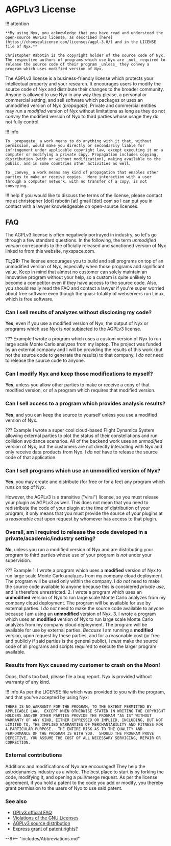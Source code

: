# AGPLv3 License

!!! attention

    **By using Nyx, you acknowledge that you have read and understood the open-source AGPLv3 license, as described [here](https://choosealicense.com/licenses/agpl-3.0/) and in the LICENSE file of Nyx.**

    Christopher Rabotin is the copyright holder of the source code of Nyx. The respective authors of programs which use Nyx are _not_ required to release the source code of their program _unless_ they convey a program which uses modified version of Nyx.

The AGPLv3 license is a <span class="emph">business-friendly</span> license which protects your intellectual property and your research. It encourages users to modify the source code of Nyx and distribute their changes to the broader community. Anyone is allowed to use Nyx in any way they please, a personal or commercial setting, and sell software which packages or uses an unmodified version of Nyx (_propagate_). Private and commercial entities may run a _modified_ version of Nyx without limitations as long as they do not _convey_ the modified version of Nyx to third parties whose usage they do not fully control.

!!! info

    To _propagate_ a work means to do anything with it that, without permission, would make you directly or secondarily liable for infringement under applicable copyright law, except executing it on a computer or modifying a private copy. Propagation includes copying, distribution (with or without modification), making available to the public, and in some countries other activities as well.

    To _convey_ a work means any kind of propagation that enables other parties to make or receive copies.  Mere interaction with a user through a computer network, with no transfer of a copy, is not conveying.

!!! help
    If you would like to discuss the terms of the license, please contact me at christopher [dot] rabotin [at] gmail [dot] com so I can put you in contact with a lawyer knowledgeable on open-source licenses.

## FAQ

The AGPLv3 license is often negatively portrayed in industry, so let's go through a few standard questions. In the following, the term _unmodified version_ corresponds to the officially released and sanctioned version of Nyx linked to from this website, nyxspace.com.

**TL;DR:** The license encourages you to build and sell programs on top of an unmodified version of Nyx, especially when those programs add significant value. Keep in mind that almost no customer can solely maintain an innovative program without your help, so a custom is quite unlikely to become a competitor even if they have access to the source code. Also, you should really read the FAQ and contact a lawyer if you're super worried about free software even though the quasi-totality of webservers run Linux, which is free software.

### Can I sell results of analyzes without disclosing my code?
**Yes**, even if you use a modified version of Nyx, the output of Nyx or programs which use Nyx is _not_ subjected to the AGPLv3 license.

??? Example
    I wrote a program which uses a custom version of Nyx to run large scale Monte Carlo analyzes from my laptop. The project was funded by an external company and I will be providing the results of this work (but not the source code to generate the results) to that company. I _do not_ need to release the source code to anyone.

### Can I modify Nyx and keep those modifications to myself?
**Yes**, unless you allow other parties to make or receive a copy of that modified version, or of a program which requires that modified version.

### Can I sell access to a program which provides analysis results?
**Yes**, and you can keep the source to yourself unless you use a modified version of Nyx.

??? Example
    I wrote a super cool cloud-based Flight Dynamics System allowing external parties to plot the status of their constellations and run collision avoidance scenarios. All of the backend work uses an _unmodified_ version of Nyx, but the customers are not directly interacting with Nyx and only receive data products from Nyx. I _do not_ have to release the source code of that application.

### Can I sell programs which use an unmodified version of Nyx?
**Yes**, you may create and distribute (for free or for a fee) any program which runs on top of Nyx.

However, the AGPLv3 is a transitive ("viral") license, so you must release your plugin as AGPLv3 as well. This does not mean that you need to redistribute the code of your plugin at the time of distribution of your program, it only means that you must provide the source of your plugins at a _reasonable cost_ upon request by whomever has access to that plugin.

### Overall, am I required to release the code developed in a private/academic/industry setting?
**No**, unless you run a modified version of Nyx and are distributing your program to third parties whose use of your program is _not_ under your supervision.

??? Example
    1. I wrote a program which uses a **modified** version of Nyx to run large scale Monte Carlo analyzes from my company cloud deployment. The program will be used only within the company. I _do not_ need to make the source code available to anyone because this is considered _private use_, and is therefore unrestricted.
    2. I wrote a program which uses an **unmodified** version of Nyx to run large scale Monte Carlo analyzes from my company cloud deployment. The program will be available for use by external parties. I _do not_ need to make the source code available to anyone because I am using an **unmodified** version of Nyx.
    3. I wrote a program which uses an **modified** version of Nyx to run large scale Monte Carlo analyzes from my company cloud deployment. The program will be available for use by external parties. _Because_ I am running a **modified** version, upon request by these parties, and for a reasonable cost (or free and publicly if said parties is the general public), I _must_ make the source code of all programs and scripts required to execute the larger program available.

### Results from Nyx caused my customer to crash on the Moon!
Oops, that's too bad, please file a bug report. Nyx is provided without warranty of any kind.

!!! info
    As per the LICENSE file which was provided to you with the program, and that you've accepted by using Nyx:

    THERE IS NO WARRANTY FOR THE PROGRAM, TO THE EXTENT PERMITTED BY APPLICABLE LAW.  EXCEPT WHEN OTHERWISE STATED IN WRITING THE COPYRIGHT HOLDERS AND/OR OTHER PARTIES PROVIDE THE PROGRAM "AS IS" WITHOUT WARRANTY OF ANY KIND, EITHER EXPRESSED OR IMPLIED, INCLUDING, BUT NOT LIMITED TO, THE IMPLIED WARRANTIES OF MERCHANTABILITY AND FITNESS FOR A PARTICULAR PURPOSE.  THE ENTIRE RISK AS TO THE QUALITY AND PERFORMANCE OF THE PROGRAM IS WITH YOU.  SHOULD THE PROGRAM PROVE DEFECTIVE, YOU ASSUME THE COST OF ALL NECESSARY SERVICING, REPAIR OR CORRECTION.

### External contributions
Additions and modifications of Nyx are encouraged! They help the astrodynamics industry as a whole. The best place to start is by forking the code, modifying it, and opening a pull/merge request. As per the license agreement, if you hold a patent to the code you add or modify, you thereby grant permission to the users of Nyx to use said patent.

### See also
+ [GPLv3 official FAQ](https://www.gnu.org/licenses/gpl-faq.html)
+ [Violations of the GNU Licenses](https://www.gnu.org/licenses/gpl-violation.html)
+ [AGPLv3 source distribution](https://opensource.stackexchange.com/questions/5003/agplv3-source-redistribution-when-does-it-apply-to-my-code-for-a-server-side-ja)
+ [Express grant of patent rights?](https://opensource.stackexchange.com/questions/6302/what-does-express-grant-of-patent-rights-from-contributors-to-users-mean)

--8<-- "includes/Abbreviations.md"
